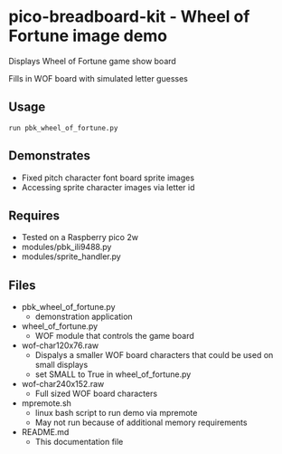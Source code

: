 # pico-breadboard-kit - Wheel of Fortune image demo

Displays Wheel of Fortune game show board

Fills in WOF board with simulated letter guesses

## Usage

```
run pbk_wheel_of_fortune.py
```

## Demonstrates

- Fixed pitch character font board sprite images
- Accessing sprite character images via letter id

## Requires

- Tested on a Raspberry pico 2w
- modules/pbk_ili9488.py
- modules/sprite_handler.py

## Files

- pbk_wheel_of_fortune.py
  - demonstration application
- wheel_of_fortune.py
  - WOF module that controls the game board
- wof-char120x76.raw
  - Dispalys a smaller WOF board characters that could be used on small displays
  - set SMALL to True in wheel_of_fortune.py
- wof-char240x152.raw
  - Full sized WOF board characters
- mpremote.sh
  - linux bash script to run demo via mpremote
  - May not run because of additional memory requirements
- README.md
  - This documentation file